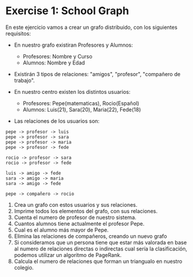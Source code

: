 # Exercise 1: School Graph

En este ejercicio vamos a crear un grafo distribuido, con los siguientes requisitos:

* En nuestro grafo existiran Profesores y Alumnos:
    * Profesores: Nombre y Curso
    * Alumnos: Nombre y Edad
    
* Existirán 3 tipos de relaciones: "amigos", "profesor", "compañero de trabajo".

* En nuestro centro existen los distintos usuarios:
    * Profesores: Pepe(matematicas), Rocio(Español)
    * Alumnos: Luis(21), Sara(20), Maria(22), Fede(18)
    
* Las relaciones de los usuarios son:

```
pepe -> profesor -> luis
pepe -> profesor -> sara
pepe -> profesor -> maria
pepe -> profesor -> fede

rocio -> profesor -> sara
rocio -> profesor -> fede

luis -> amigo -> fede
sara -> amigo -> maria
sara -> amigo -> fede

pepe -> compañero -> rocio
```

1. Crea un grafo con estos usuarios y sus relaciones.
2. Imprime todos los elementos del grafo, con sus relaciones.
3. Cuenta el numero de profesor de nuestro sistema.
4. Cuantos alumnos tiene actualmente el profesor Pepe.
5. Cual es el alumno más mayor de Pepe.
6. Elimina las relaciones de compañeros, creando un nuevo grafo
7. Si consideramos que un persona tiene que estar más valorada en base al numero de relaciones directas o indirectas
cual sería la clasificación, podemos utilizar un algoritmo de PageRank.
8. Calcula el numero de relaciones que forman un triangualo en nuestro colegio.

